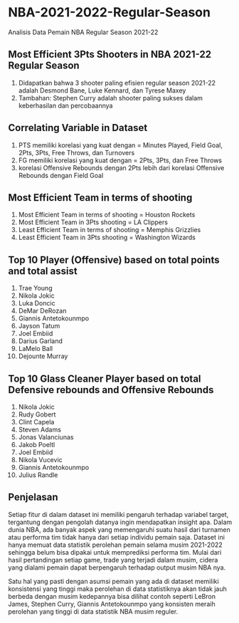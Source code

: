 # NBA-2021-2022-Regular-Season
Analisis Data Pemain NBA Regular Season 2021-22

## Most Efficient 3Pts Shooters in NBA 2021-22 Regular Season
1. Didapatkan bahwa 3 shooter paling efisien regular season 2021-22 adalah Desmond Bane, Luke Kennard, dan Tyrese Maxey  
2. Tambahan: Stephen Curry adalah shooter paling sukses dalam keberhasilan dan percobaannya

## Correlating Variable in Dataset
1. PTS memiliki korelasi yang kuat dengan = Minutes Played, Field Goal, 2Pts, 3Pts, Free Throws, dan Turnovers  
2. FG memiliki korelasi yang kuat dengan = 2Pts, 3Pts, dan Free Throws  
3. korelasi Offensive Rebounds dengan 2Pts lebih dari korelasi Offensive Rebounds dengan Field Goal

## Most Efficient Team in terms of shooting
1. Most Efficient Team in terms of shooting = Houston Rockets
2. Most Efficient Team in 3Pts shooting = LA Clippers
3. Least Efficient Team in terms of shooting = Memphis Grizzlies
4. Least Efficient Team in 3Pts shooting = Washington Wizards

## Top 10 Player (Offensive) based on total points and total assist
1. Trae Young
2. Nikola Jokic
3. Luka Doncic
4. DeMar DeRozan
5. Giannis Antetokounmpo
6. Jayson Tatum
7. Joel Embiid
8. Darius Garland
9. LaMelo Ball
10. Dejounte Murray

## Top 10 Glass Cleaner Player based on total Defensive rebounds and Offensive Rebounds
1. Nikola Jokic
2. Rudy Gobert
3. Clint Capela
4. Steven Adams
5. Jonas Valanciunas
6. Jakob Poeltl
7. Joel Embiid
8. Nikola Vucevic
9. Giannis Antetokounmpo
10. Julius Randle

## Penjelasan
Setiap fitur di dalam dataset ini memiliki pengaruh terhadap variabel target, tergantung dengan pengolah datanya ingin mendapatkan insight apa. Dalam dunia NBA, ada banyak aspek yang memengaruhi suatu hasil dari turnamen atau performa tim tidak hanya dari setiap individu pemain saja. Dataset ini hanya memuat data statistik perolehan pemain selama musim 2021-2022 sehingga belum bisa dipakai untuk memprediksi performa tim. Mulai dari hasil pertandingan setiap game, trade yang terjadi dalam musim, cidera yang dialami pemain dapat berpengaruh terhadap output musim NBA nya.

Satu hal yang pasti dengan asumsi pemain yang ada di dataset memiliki konsistensi yang tinggi maka perolehan di data statistiknya akan tidak jauh berbeda dengan musim kedepannya bisa dilihat contoh seperti LeBron James, Stephen Curry, Giannis Antetokounmpo yang konsisten meraih perolehan yang tinggi di data statistik NBA musim reguler.
